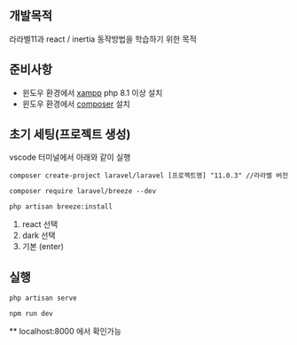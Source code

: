 ## 개발목적

라라벨11과 react / inertia 동작방법을 학습하기 위한 목적

## 준비사항

-   윈도우 환경에서 [xampp](https://www.apachefriends.org/download.html) php 8.1 이상 설치
-   윈도우 환경에서 [composer](https://getcomposer.org/download/) 설치

## 초기 세팅(프로젝트 생성)

vscode 터미널에서 아래와 같이 실행

```
composer create-project laravel/laravel [프로젝트명] "11.0.3" //라라벨 버전
```

```
composer require laravel/breeze --dev
```

```
php artisan breeze:install
```

1.  react 선택
2.  dark 선택
3.  기본 (enter)

## 실행

```
php artisan serve
```

```
npm run dev
```

\*\* localhost:8000 에서 확인가능
